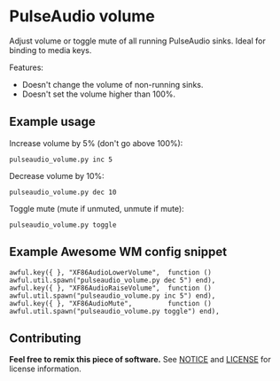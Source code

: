# PulseAudio volume

Adjust volume or toggle mute of all running PulseAudio sinks.  Ideal for binding to media keys.

Features:

- Doesn't change the volume of non-running sinks.
- Doesn't set the volume higher than 100%.

## Example usage

Increase volume by 5% (don't go above 100%):

```
pulseaudio_volume.py inc 5
```

Decrease volume by 10%:

```
pulseaudio_volume.py dec 10
```

Toggle mute (mute if unmuted, unmute if mute):

```
pulseaudio_volume.py toggle
```

## Example Awesome WM config snippet

```
awful.key({ }, "XF86AudioLowerVolume",  function () awful.util.spawn("pulseaudio_volume.py dec 5") end),
awful.key({ }, "XF86AudioRaiseVolume",  function () awful.util.spawn("pulseaudio_volume.py inc 5") end),
awful.key({ }, "XF86AudioMute",         function () awful.util.spawn("pulseaudio_volume.py toggle") end),
```

## Contributing

__Feel free to remix this piece of software.__ See [NOTICE](./NOTICE) and [LICENSE](./LICENSE) for license information.
